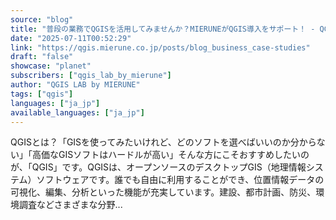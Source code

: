 ```yaml
---
source: "blog"
title: "普段の業務でQGISを活用してみませんか？MIERUNEがQGIS導入をサポート！ - QGIS LAB by MIERUNE"
date: "2025-07-11T00:52:29"
link: "https://qgis.mierune.co.jp/posts/blog_business_case-studies"
draft: "false"
showcase: "planet"
subscribers: ["qgis_lab_by_mierune"]
author: "QGIS LAB by MIERUNE"
tags: ["qgis"]
languages: ["ja_jp"]
available_languages: ["ja_jp"]
---
```


QGISとは？「GISを使ってみたいけれど、どのソフトを選べばいいのか分からない」「高価なGISソフトはハードルが高い」そんな方にこそおすすめしたいのが、「QGIS」です。QGISは、オープンソースのデスクトップGIS（地理情報システム）ソフトウェアです。誰でも自由に利用することができ、位置情報データの可視化、編集、分析といった機能が充実しています。建設、都市計画、防災、環境調査などさまざまな分野...
